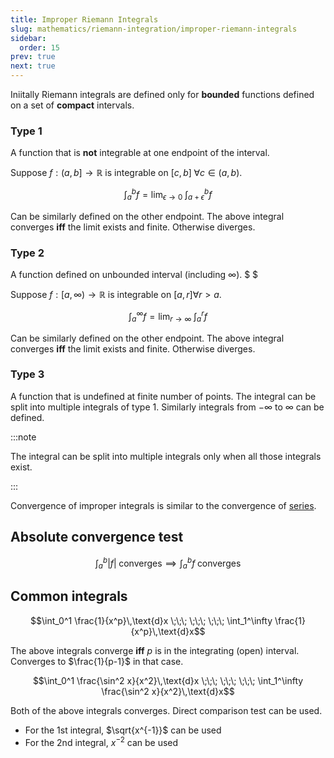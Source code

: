 ```yaml
---
title: Improper Riemann Integrals
slug: mathematics/riemann-integration/improper-riemann-integrals
sidebar:
  order: 15
prev: true
next: true
---
```


Iniitally Riemann integrals are defined only for **bounded** functions defined
on a set of **compact** intervals.

### Type 1

A function that is **not** integrable at one endpoint of the interval.

Suppose $f:(a,b]\to\mathbb{R}$ is integrable on $[c,b]\;\forall c\in (a,b)$.

```math
\int_a^b f = \lim_{\epsilon \to 0}\; \int_{a+\epsilon}^b f
```

Can be similarly defined on the other endpoint. The above integral converges
**iff** the limit exists and finite. Otherwise diverges.

### Type 2

A function defined on unbounded interval (including $\infty$). $ $

Suppose $f:[a,\infty)\to\mathbb{R}$ is integrable on $[a,r] \forall r > a$.

```math
\int_a^\infty f = \lim_{r \to \infty}\; \int_a^r f
```

Can be similarly defined on the other endpoint. The above integral converges
**iff** the limit exists and finite. Otherwise diverges.

### Type 3

A function that is undefined at finite number of points. The integral can be
split into multiple integrals of type 1. Similarly integrals from $-\infty$ to
$\infty$ can be defined.

:::note

The integral can be split into multiple integrals only when all those integrals
exist.

:::

Convergence of improper integrals is similar to the convergence of
[series](/mathematics/real-analysis/series/).

## Absolute convergence test

```math
\int_a^b \lvert f \rvert\;\text{converges}
\implies
\int_a^b f \;\text{converges}
```

## Common integrals

```math
\int_0^1 \frac{1}{x^p}\,\text{d}x
\;\;\;
\;\;\;
\;\;\;
\int_1^\infty \frac{1}{x^p}\,\text{d}x
```

The above integrals converge **iff** $p$ is in the integrating (open) interval.
Converges to $\frac{1}{p-1}$ in that case.

```math
\int_0^1 \frac{\sin^2 x}{x^2}\,\text{d}x
\;\;\;
\;\;\;
\;\;\;
\int_1^\infty \frac{\sin^2 x}{x^2}\,\text{d}x
```

Both of the above integrals converges. Direct comparison test can be used.

- For the 1st integral, $\sqrt{x^{-1}}$ can be used
- For the 2nd integral, $x^{-2}$ can be used
